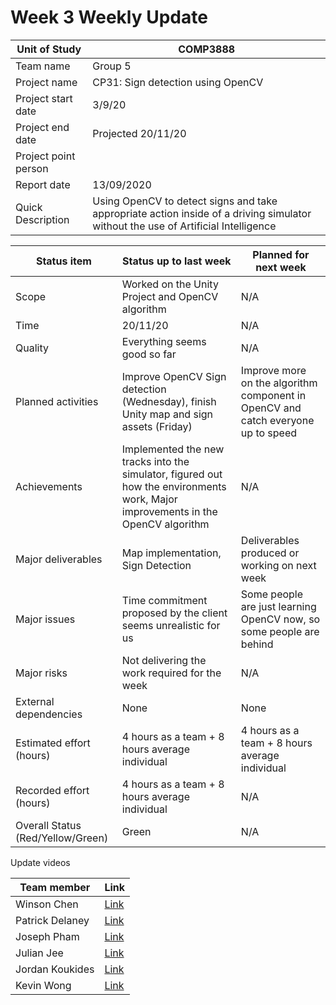 # Week 3 Weekly Update
| Unit of Study | COMP3888 |
|--|--|
|Team name| Group 5 |
| Project name| CP31: Sign detection using OpenCV |
| Project start date| 3/9/20 |
| Project end date| Projected 20/11/20 |
| Project point person | |
| Report date| 13/09/2020 |
| Quick Description | Using OpenCV to detect signs and take appropriate action inside of a driving simulator without the use of Artificial Intelligence|

|Status item | Status up to last week | Planned for next week|
|-|-|-|
| Scope | Worked on the Unity Project and OpenCV algorithm  | N/A |
| Time | 20/11/20	 | N/A |
| Quality | Everything seems good so far | N/A |
| Planned activities | Improve OpenCV Sign detection (Wednesday), finish Unity map and sign assets (Friday)  | Improve more on the algorithm component in OpenCV and catch everyone up to speed |
| Achievements | Implemented the new tracks into the simulator, figured out how the environments work, Major improvements in the OpenCV algorithm | N/A |
| Major deliverables | Map implementation, Sign Detection | Deliverables produced or working on next week|
| Major issues | Time commitment proposed by the client seems unrealistic for us | Some people are just learning OpenCV now, so some people are behind |
| Major risks | Not delivering the work required for the week | N/A |
| External dependencies |  None | None |
| Estimated effort (hours) | 4 hours as a team + 8 hours average individual  | 4 hours as a team + 8 hours average individual |
| Recorded effort (hours) | 4 hours as a team + 8 hours average individual | N/A |
| Overall Status (Red/Yellow/Green)| Green | N/A |

Update videos  

|Team member | Link |
|-|-|
|Winson Chen|[Link](https://www.youtube.com/watch?v=pHWMIZ93FsM&feature=youtu.be)|
|Patrick Delaney|[Link](https://youtu.be/odIApRd9wA4)|
|Joseph Pham|[Link](https://youtu.be/wntqmtbjNrA)|
|Julian Jee|[Link](https://youtu.be/irMm2F9pf3E)|
|Jordan Koukides|[Link](https://youtu.be/GB4WGke4xqc)|
|Kevin Wong|[Link](https://www.youtube.com/watch?v=8tHhfgsKWh0)|